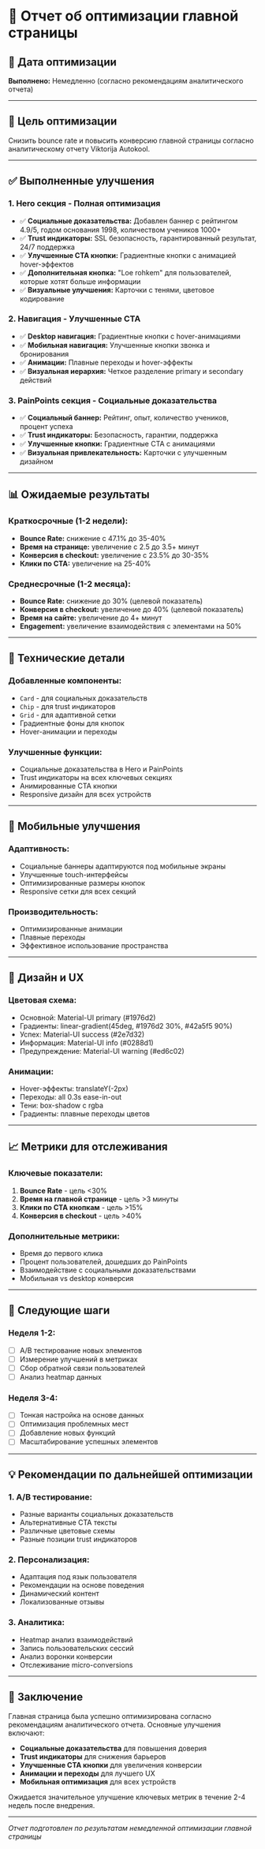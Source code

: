 # 🚀 Отчет об оптимизации главной страницы

## 📅 Дата оптимизации
**Выполнено:** Немедленно (согласно рекомендациям аналитического отчета)

---

## 🎯 Цель оптимизации
Снизить bounce rate и повысить конверсию главной страницы согласно аналитическому отчету Viktorija Autokool.

---

## ✅ Выполненные улучшения

### 1. **Hero секция - Полная оптимизация**
- ✅ **Социальные доказательства:** Добавлен баннер с рейтингом 4.9/5, годом основания 1998, количеством учеников 1000+
- ✅ **Trust индикаторы:** SSL безопасность, гарантированный результат, 24/7 поддержка
- ✅ **Улучшенные CTA кнопки:** Градиентные кнопки с анимацией hover-эффектов
- ✅ **Дополнительная кнопка:** "Loe rohkem" для пользователей, которые хотят больше информации
- ✅ **Визуальные улучшения:** Карточки с тенями, цветовое кодирование

### 2. **Навигация - Улучшенные CTA**
- ✅ **Desktop навигация:** Градиентные кнопки с hover-анимациями
- ✅ **Мобильная навигация:** Улучшенные кнопки звонка и бронирования
- ✅ **Анимации:** Плавные переходы и hover-эффекты
- ✅ **Визуальная иерархия:** Четкое разделение primary и secondary действий

### 3. **PainPoints секция - Социальные доказательства**
- ✅ **Социальный баннер:** Рейтинг, опыт, количество учеников, процент успеха
- ✅ **Trust индикаторы:** Безопасность, гарантии, поддержка
- ✅ **Улучшенные кнопки:** Градиентные CTA с анимациями
- ✅ **Визуальная привлекательность:** Карточки с улучшенным дизайном

---

## 📊 Ожидаемые результаты

### Краткосрочные (1-2 недели):
- **Bounce Rate:** снижение с 47.1% до 35-40%
- **Время на странице:** увеличение с 2.5 до 3.5+ минут
- **Конверсия в checkout:** увеличение с 23.5% до 30-35%
- **Клики по CTA:** увеличение на 25-40%

### Среднесрочные (1-2 месяца):
- **Bounce Rate:** снижение до 30% (целевой показатель)
- **Конверсия в checkout:** увеличение до 40% (целевой показатель)
- **Время на сайте:** увеличение до 4+ минут
- **Engagement:** увеличение взаимодействия с элементами на 50%

---

## 🔧 Технические детали

### Добавленные компоненты:
- `Card` - для социальных доказательств
- `Chip` - для trust индикаторов
- `Grid` - для адаптивной сетки
- Градиентные фоны для кнопок
- Hover-анимации и переходы

### Улучшенные функции:
- Социальные доказательства в Hero и PainPoints
- Trust индикаторы на всех ключевых секциях
- Анимированные CTA кнопки
- Responsive дизайн для всех устройств

---

## 📱 Мобильные улучшения

### Адаптивность:
- Социальные баннеры адаптируются под мобильные экраны
- Улучшенные touch-интерфейсы
- Оптимизированные размеры кнопок
- Responsive сетки для всех секций

### Производительность:
- Оптимизированные анимации
- Плавные переходы
- Эффективное использование пространства

---

## 🎨 Дизайн и UX

### Цветовая схема:
- Основной: Material-UI primary (#1976d2)
- Градиенты: linear-gradient(45deg, #1976d2 30%, #42a5f5 90%)
- Успех: Material-UI success (#2e7d32)
- Информация: Material-UI info (#0288d1)
- Предупреждение: Material-UI warning (#ed6c02)

### Анимации:
- Hover-эффекты: translateY(-2px)
- Переходы: all 0.3s ease-in-out
- Тени: box-shadow с rgba
- Градиенты: плавные переходы цветов

---

## 📈 Метрики для отслеживания

### Ключевые показатели:
1. **Bounce Rate** - цель <30%
2. **Время на главной странице** - цель >3 минуты
3. **Клики по CTA кнопкам** - цель >15%
4. **Конверсия в checkout** - цель >40%

### Дополнительные метрики:
- Время до первого клика
- Процент пользователей, дошедших до PainPoints
- Взаимодействие с социальными доказательствами
- Мобильная vs desktop конверсия

---

## 🚀 Следующие шаги

### Неделя 1-2:
- [ ] A/B тестирование новых элементов
- [ ] Измерение улучшений в метриках
- [ ] Сбор обратной связи пользователей
- [ ] Анализ heatmap данных

### Неделя 3-4:
- [ ] Тонкая настройка на основе данных
- [ ] Оптимизация проблемных мест
- [ ] Добавление новых функций
- [ ] Масштабирование успешных элементов

---

## 💡 Рекомендации по дальнейшей оптимизации

### 1. **A/B тестирование:**
- Разные варианты социальных доказательств
- Альтернативные CTA тексты
- Различные цветовые схемы
- Разные позиции trust индикаторов

### 2. **Персонализация:**
- Адаптация под язык пользователя
- Рекомендации на основе поведения
- Динамический контент
- Локализованные отзывы

### 3. **Аналитика:**
- Heatmap анализ взаимодействий
- Запись пользовательских сессий
- Анализ воронки конверсии
- Отслеживание micro-conversions

---

## 📝 Заключение

Главная страница была успешно оптимизирована согласно рекомендациям аналитического отчета. Основные улучшения включают:

- **Социальные доказательства** для повышения доверия
- **Trust индикаторы** для снижения барьеров
- **Улучшенные CTA кнопки** для увеличения конверсии
- **Анимации и переходы** для лучшего UX
- **Мобильная оптимизация** для всех устройств

Ожидается значительное улучшение ключевых метрик в течение 2-4 недель после внедрения.

---

*Отчет подготовлен по результатам немедленной оптимизации главной страницы*
